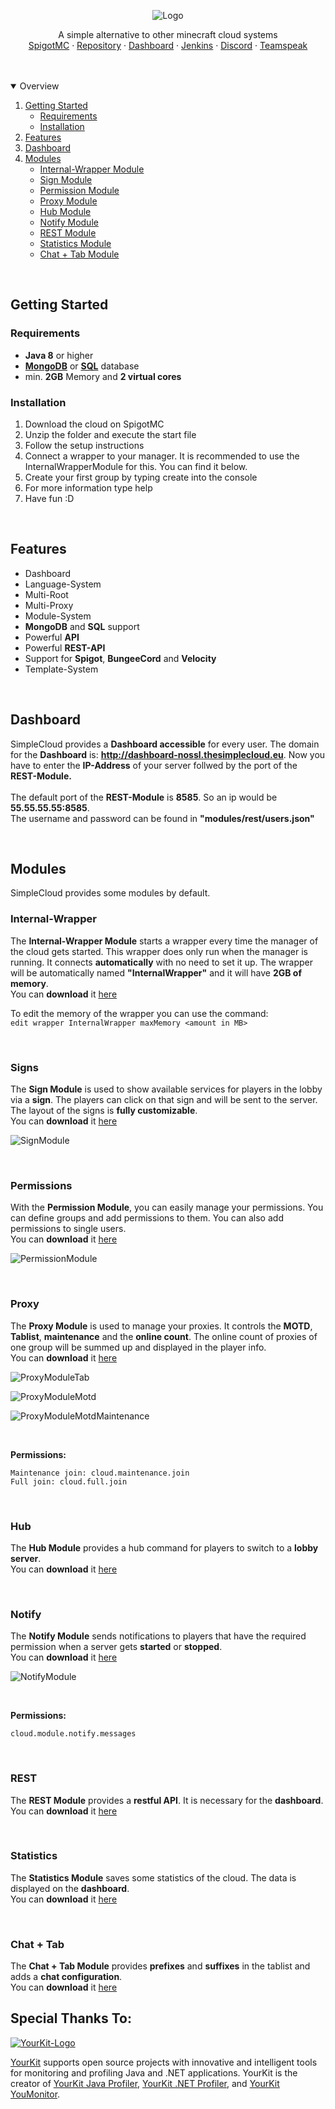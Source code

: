 <p align="center">
  <img src="https://i.imgur.com/eTQJ1IX.png" alt="Logo">
</p>

<p>
  <p align="center">
    A simple alternative to other minecraft cloud systems
    <br />
    <a href="https://www.spigotmc.org/resources/simplecloud-simplify-your-network.79466/">SpigotMC</a>
    ·
    <a href="https://repo.thesimplecloud.eu/ui/repos/tree/General/artifactory-build-info">Repository</a>
    ·
    <a href="http://dashboard-nossl.thesimplecloud.eu">Dashboard</a>
    ·
    <a href="https://ci.thesimplecloud.eu/job/SimpleCloudOrganization/job/SimpleCloud/">Jenkins</a>
    ·
    <a href="https://discord.gg/EzGVHXG3GE">Discord</a>
    ·
    <a href="https://ts3server://thesimplecloud.eu">Teamspeak</a>
  </p>

</p>

<br />
<br />

<details open="open">
  <summary>Overview</summary>
  <ol>
    <li>
      <a href="#getting-started">Getting Started</a>
      <ul>
        <li><a href="#requirements">Requirements</a></li>
        <li><a href="#installation">Installation</a></li>
      </ul>
    </li>
    <li><a href="#features">Features</a></li>
    <li><a href="#dashboard">Dashboard</a></li>
    <li>
      <a href="#modules">Modules</a>
      <ul>
        <li><a href="#internal-wrapper">Internal-Wrapper Module</a></li>
        <li><a href="#signs">Sign Module</a></li>
        <li><a href="#permissions">Permission Module</a></li>
        <li><a href="#proxy">Proxy Module</a></li>
        <li><a href="#hub">Hub Module</a></li>
        <li><a href="#notify">Notify Module</a></li>
        <li><a href="#rest">REST Module</a></li>
        <li><a href="#statistics">Statistics Module</a></li>
        <li><a href="#chat + tab">Chat + Tab Module</a></li>
      </ul>
    </li>
  </ol>
</details>

<br />

## Getting Started

### Requirements

* **Java 8** or higher
* **[MongoDB](https://www.mongodb.com/cloud/atlas/lp/try2-de?utm_source=google&utm_campaign=gs_emea_germany_search_core_brand_atlas_desktop&utm_term=mongodb&utm_medium=cpc_paid_search&utm_ad=e&utm_ad_campaign_id=12212624524&gclid=Cj0KCQjw5auGBhDEARIsAFyNm9EkpiB2K-5CMNxHkHcY7VbdNE_4HrbwDOSrMmjgNAve270Hnd9pjRoaAqFgEALw_wcB)**
  or **[SQL](https://go.mariadb.com/download-mariadb-server-community.html?utm_source=google&utm_medium=ppc&utm_campaign=MKG-Search-Google-Branded-EMEA-bd-Server-DL&gclid=Cj0KCQjw5auGBhDEARIsAFyNm9HBSH7xv8vFObvU9Xk8-bgYskrjfU53aBSkyehaGOxQQx2veRbC6-caAtJyEALw_wcB)**
  database
* min. **2GB** Memory and **2 virtual cores**

### Installation

<ol>
  <li>Download the cloud on SpigotMC</li>
  <li>Unzip the folder and execute the start file</li>
  <li>Follow the setup instructions</li>
  <li>Connect a wrapper to your manager. It is recommended to use the InternalWrapperModule for this. You can find it below.</li>
  <li>Create your first group by typing create into the console</li>
  <li>For more information type help</li>
  <li>Have fun :D</li>
</ol>

<br />

## Features

* Dashboard
* Language-System
* Multi-Root
* Multi-Proxy
* Module-System
* **MongoDB** and **SQL** support
* Powerful **API**
* Powerful **REST-API**
* Support for **Spigot**, **BungeeCord** and **Velocity**
* Template-System

<br />

## Dashboard

SimpleCloud provides a **Dashboard accessible** for every user.
The domain for the **Dashboard** is: **http://dashboard-nossl.thesimplecloud.eu**.
Now you have to enter the **IP-Address** of your server follwed by the port of the **REST-Module.**
<br />
<br />
The default port of the **REST-Module** is **8585**. So an ip would be **55.55.55.55:8585**. <br />
The username and password can be found in **"modules/rest/users.json"**

<br />

## Modules

SimpleCloud provides some modules by default.

### Internal-Wrapper

The **Internal-Wrapper Module** starts a wrapper every time the manager of the cloud gets started.
This wrapper does only run when the manager is running. It connects **automatically** with no need to set it up.
The wrapper will be automatically named **"InternalWrapper"** and it will have **2GB of memory**.
<br />
You can **download**
it [here](https://repo.thesimplecloud.eu/artifactory/gradle-release-local/eu/thesimplecloud/simplecloud/simplecloud-module-internalwrapper/2.4.0/simplecloud-module-internalwrapper-2.4.0.jar)
<br />

To edit the memory of the wrapper you can use the command: <br />
``edit wrapper InternalWrapper maxMemory <amount in MB>``

<br />

### Signs

The **Sign Module** is used to show available services for players in the lobby via a **sign**.
The players can click on that sign and will be sent to the server. The layout of the signs is **fully customizable**.
<br />
You can **download**
it [here](https://repo.thesimplecloud.eu/artifactory/gradle-release-local/eu/thesimplecloud/simplecloud/simplecloud-module-sign/2.4.0/simplecloud-module-sign-2.4.0.jar)

![SignModule](https://i.imgur.com/w534aZG.gif "SignModule")

<br />

### Permissions

With the **Permission Module**, you can easily manage your permissions.
You can define groups and add permissions to them. You can also add permissions to single users.
<br />
You can **download**
it [here](https://repo.thesimplecloud.eu/artifactory/gradle-release-local/eu/thesimplecloud/simplecloud/simplecloud-module-permission/2.4.0/simplecloud-module-permission-2.4.0.jar)

![PermissionModule](https://i.imgur.com/mjqCmjq.png"PermissionModule")

<br />

### Proxy

The **Proxy Module** is used to manage your proxies.
It controls the **MOTD**, **Tablist**, **maintenance** and the **online count**.
The online count of proxies of one group will be summed up and displayed in the player info.
<br />
You can **download**
it [here](https://repo.thesimplecloud.eu/artifactory/gradle-release-local/eu/thesimplecloud/simplecloud/simplecloud-module-proxy/2.4.0/simplecloud-module-proxy-2.4.0.jar)

![ProxyModuleTab](https://i.imgur.com/2djSS9l.jpg "ProxyModuleTab")

![ProxyModuleMotd](https://i.imgur.com/dkuxYM7.png "ProxyModuleMotd")

![ProxyModuleMotdMaintenance](https://i.imgur.com/eCSXSJo.png "ProxyModuleMotdMaintenance")

<br />

**Permissions:**
<br />

````
Maintenance join: cloud.maintenance.join
Full join: cloud.full.join
````

<br />

### Hub

The **Hub Module** provides a hub command for players to switch to a **lobby server**.
<br />
You can **download**
it [here](https://repo.thesimplecloud.eu/artifactory/gradle-release-local/eu/thesimplecloud/simplecloud/simplecloud-module-hubcommand/2.4.0/simplecloud-module-hubcommand-2.4.0.jar)

<br />

### Notify

The **Notify Module** sends notifications to players that have the required permission when a server gets **started**
or **stopped**.
<br />
You can **download**
it [here](https://repo.thesimplecloud.eu/artifactory/gradle-release-local/eu/thesimplecloud/simplecloud/simplecloud-module-notify/2.4.0/simplecloud-module-notify-2.4.0.jar)

![NotifyModule](https://i.imgur.com/7lcjXbN.jpg "NotifyModule")

<br />

**Permissions:**
<br />

````
cloud.module.notify.messages
````

<br />

### REST

The **REST Module** provides a **restful API**. It is necessary for the **dashboard**.
<br />
You can **download**
it [here](https://repo.thesimplecloud.eu/artifactory/gradle-release-local/eu/thesimplecloud/simplecloud/simplecloud-module-rest/2.4.0/simplecloud-module-rest-2.4.0.jar)

<br />

### Statistics

The **Statistics Module** saves some statistics of the cloud. The data is displayed on the **dashboard**.
<br />
You can **download**
it [here](https://repo.thesimplecloud.eu/artifactory/gradle-release-local/eu/thesimplecloud/simplecloud/simplecloud-module-statistics/2.4.0/simplecloud-module-statistics-2.4.0.jar)

<br />

### Chat + Tab

The **Chat + Tab Module** provides **prefixes** and **suffixes** in the tablist and adds a **chat configuration**.
<br />
You can **download**
it [here](https://repo.thesimplecloud.eu/artifactory/gradle-release-local/eu/thesimplecloud/simplecloud/simplecloud-module-chat-tab/2.4.0/simplecloud-module-chat-tab-2.4.0.jar)

Special Thanks To:
-------------

[![YourKit-Logo](https://www.yourkit.com/images/yklogo.png)](https://www.yourkit.com/)

[YourKit](https://www.yourkit.com/) supports open source projects with innovative and intelligent tools
for monitoring and profiling Java and .NET applications.
YourKit is the creator of <a href="https://www.yourkit.com/java/profiler/">YourKit Java Profiler</a>,
<a href="https://www.yourkit.com/.net/profiler/">YourKit .NET Profiler</a>,
and <a href="https://www.yourkit.com/youmonitor/">YourKit YouMonitor</a>.
